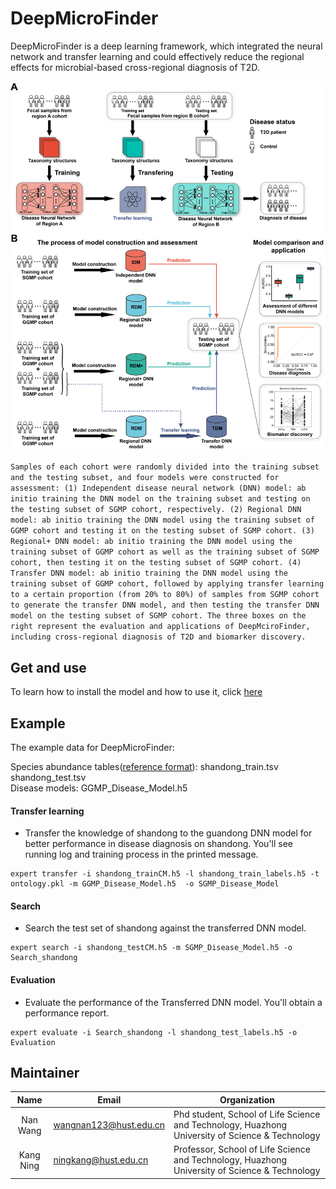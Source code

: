 # DeepMicroFinder
DeepMicroFinder is a deep learning framework, which integrated the neural network and transfer learning and could effectively reduce the regional effects for microbial-based cross-regional diagnosis of T2D.

<img src="https://github.com/HUST-NingKang-Lab/DeepMicroFinder/blob/main/figure1.png" style="zoom:150%;" />

``
Samples of each cohort were randomly divided into the training subset and the testing subset, and four models were constructed for assessment: (1) Independent disease neural network (DNN) model: ab initio training the DNN model on the training subset and testing on the testing subset of SGMP cohort, respectively. (2) Regional DNN model: ab initio training the DNN model using the training subset of GGMP cohort and testing it on the testing subset of SGMP cohort. (3) Regional+ DNN model: ab initio training the DNN model using the training subset of GGMP cohort as well as the training subset of SGMP cohort, then testing it on the testing subset of SGMP cohort. (4) Transfer DNN model: ab initio training the DNN model using the training subset of GGMP cohort, followed by applying transfer learning to a certain proportion (from 20% to 80%) of samples from SGMP cohort to generate the transfer DNN model, and then testing the transfer DNN model on the testing subset of SGMP cohort. The three boxes on the right represent the evaluation and applications of DeepMciroFinder, including cross-regional diagnosis of T2D and biomarker discovery.
``

## Get and use
To learn how to install the model and how to use it, click [here](https://github.com/HUST-NingKang-Lab/EXPERT)

## Example
The example data for DeepMicroFinder:

Species abundance tables([reference format](https://github.com/HUST-NingKang-Lab/EXPERT)): shandong_train.tsv shandong_test.tsv       
Disease models: GGMP_Disease_Model.h5     

#### Transfer learning
- Transfer the knowledge of shandong to the guandong DNN model for better performance in disease diagnosis on shandong. You'll see running log and training process in the printed message.
```
expert transfer -i shandong_trainCM.h5 -l shandong_train_labels.h5 -t ontology.pkl -m GGMP_Disease_Model.h5  -o SGMP_Disease_Model 
```
#### Search
- Search the test set of shandong against the transferred DNN model.
```
expert search -i shandong_testCM.h5 -m SGMP_Disease_Model.h5 -o Search_shandong
```
#### Evaluation
- Evaluate the performance of the Transferred DNN model. You'll obtain a performance report.
```
expert evaluate -i Search_shandong -l shandong_test_labels.h5 -o Evaluation
```

## Maintainer

|   Name    | Email                 | Organization                                                 |
| :-------: | --------------------- | ------------------------------------------------------------ |
| Nan Wang | wangnan123@hust.edu.cn | Phd student, School of Life Science and Technology, Huazhong University of Science & Technology|
| Kang Ning | ningkang@hust.edu.cn  | Professor, School of Life Science and Technology, Huazhong University of Science & Technology |
